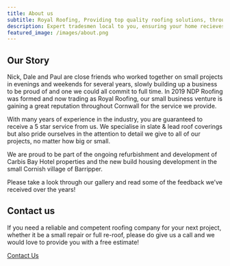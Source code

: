 ```yaml
---
title: About us
subtitle: Royal Roofing, Providing top quality roofing solutions, throughout Cornwall. 
description: Expert tradesmen local to you, ensuring your home recieves the Royal treatment it deserves. 
featured_image: /images/about.png
---
```


## Our Story

Nick, Dale and Paul are close friends who worked together on small projects in evenings and weekends for several years, slowly building up a business to be proud of and one we could all commit to full time. In 2019 NDP Roofing was formed and now trading as Royal Roofing, our small business venture is gaining a great reputation throughout Cornwall for the service we provide.

With many years of experience in the industry, you are guaranteed to receive a 5 star service from us. We specialise in slate & lead roof coverings but also pride ourselves in the attention to detail we give to all of our projects, no matter how big or small.

We are proud to be part of the ongoing refurbishment and development of Carbis Bay Hotel properties and the new build housing development in the small Cornish village of Barripper.

Please take a look through our gallery and read some of the feedback we’ve received over the years!



## Contact us

If you need a reliable and competent roofing company for your next project, whether it be a small repair or full re-roof, please do give us a call and we would love to provide you with a free estimate!

<a href="/contact" class="button button--large">Contact Us</a>
